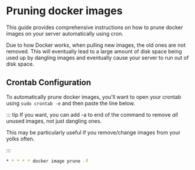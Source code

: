 # Pruning docker images

This guide provides comprehensive instructions on how to prune docker images on your server automatically using cron.

Due to how Docker works, when pulling new images, the old ones are not removed. This will eventually lead to a large amount of disk space being used up by dangling images and eventually cause your server to run out of disk space.

## Crontab Configuration

To automatically prune docker images, you'll want to open your crontab using `sudo crontab -e` and then paste the line below.

::: tip
If you want, you can add -a to end of the command to remove *all* unused images, not just dangling ones.

This may be particularly useful if you remove/change images from your yolks often.

:::

```sh
* * * * * docker image prune -f
```
